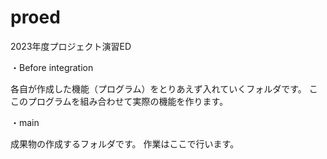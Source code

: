 # proed
2023年度プロジェクト演習ED

・Before integration

各自が作成した機能（プログラム）をとりあえず入れていくフォルダです。
ここのプログラムを組み合わせて実際の機能を作ります。

・main

成果物の作成するフォルダです。
作業はここで行います。